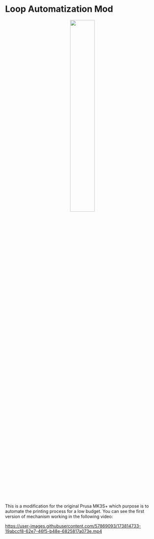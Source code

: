 # Loop Automatization Mod

<p align="center">
	<img src="https://github.com/Pierro55/Loop/blob/main/Images/Loop.jpg" width=40% height=40%>
</p>

This is a modification for the original Prusa MK3S+ which purpose is to automate the printing process for a low budget. You can see the first version of mechanism working in the following video:



https://user-images.githubusercontent.com/57869093/173814733-19abccf8-62e7-46f5-b48e-6825817a073e.mp4


